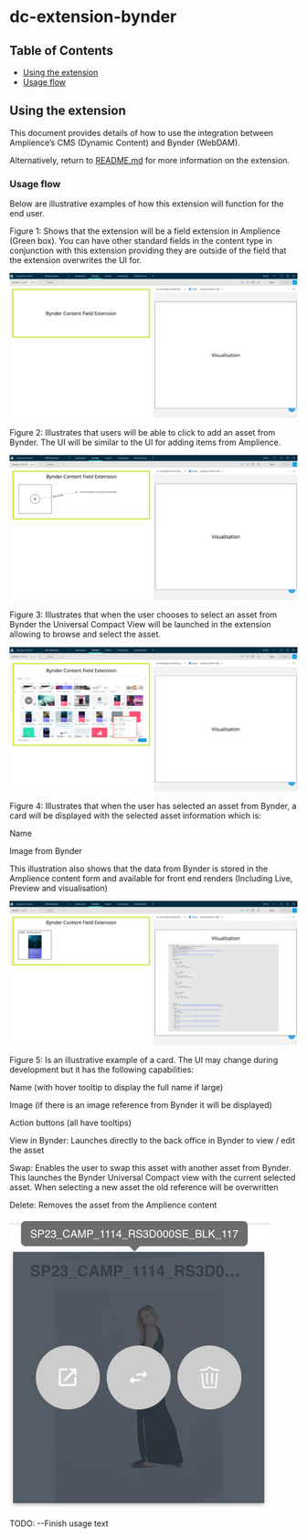 # dc-extension-bynder

## Table of Contents

- [Using the extension](#using-the-extension)
- [Usage flow](#usage-flow)

## Using the extension

This document provides details of how to use the integration between Amplience’s CMS (Dynamic Content) and Bynder (WebDAM).

Alternatively, return to [README.md](../README.md) for more information on the extension.

### Usage flow
Below are illustrative examples of how this extension will function for the end user. 

Figure 1: Shows that the extension will be a field extension in Amplience (Green box). You can have other standard fields in the content type in conjunction with this extension providing they are outside of the field that the extension overwrites the UI for.

![Figure 1](../media/figure1.png)

Figure 2: Illustrates that users will be able to click to add an asset from Bynder. The UI will be similar to the UI for adding items from Amplience.

![Figure 2](../media/figure2.png)

Figure 3: Illustrates that when the user chooses to select an asset from Bynder the Universal Compact View will be launched in the extension allowing to browse and select the asset.

![Figure 3](../media/figure3.png)

Figure 4: Illustrates that when the user has selected an asset from Bynder, a card will be displayed with the selected asset information which is:

Name

Image from Bynder

This illustration also shows that the data from Bynder is stored in the Amplience content form and available for front end renders (Including Live, Preview and visualisation)

![Figure 4](../media/figure4.png)

Figure 5: Is an illustrative example of a card. The UI may change during development but it has the following capabilities:

Name (with hover tooltip to display the full name if large)

Image (if there is an image reference from Bynder it will be displayed)

Action buttons (all have tooltips)

View in Bynder: Launches directly to the back office in Bynder to view / edit the asset

Swap: Enables the user to swap this asset with another asset from Bynder. This launches the Bynder Universal Compact view with the current selected asset. When selecting a new asset the old reference will be overwritten

Delete: Removes the asset from the Amplience content

![Figure 5](../media/figure5.png)

TODO:
--Finish usage text
